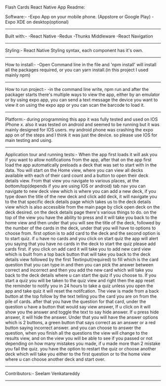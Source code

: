 Flash Cards React Native App Readme:

Software:-
-Expo App on your mobile phone. (Appstore or Google Play)
-Expo XDE on desktop(optional)

---------------------------------------------------------------------

Built with:-
-React Native
-Redux
-Thunks Middleware
-React Navigation

---------------------------------------------------------------------

Styling:-
React Native Styling syntax, each component has it's own.

---------------------------------------------------------------------

How to install:-
-Open Command line in the file and 'npm install' will install all the packages required, or you can yarn install.(in this project I used mainly npm)

---------------------------------------------------------------------

How to run project:- 
-in the command line write, npm run and after the packager starts there's multiple ways to view the app, either by an emulator or by using expo app, you can send a text message the device you want to view it on using the expo app or you can scan the barcode to load it.

---------------------------------------------------------------------

Platform:-
during programming this app it was fully tested and used on IOS iPhone x. also it was tested on android and seemed to be running but it was mainly designed for IOS users. my android phone was crashing the expo app on of the steps and I think it was just the device. so please use IOS for main testing and using.

---------------------------------------------------------------------

Application tour and running tests:-
When the app first loads it will ask you if you want to allow notifications from the app, after that on the app first load the app automatically preloads a deck that was set to start with in the data.
You will start on the Home view, where you can view all decks available with each of their card count and a button to open their deck details view.
From that view you navigate to various places, at the bottom/top(depends if you are using IOS or android) tab nav  you can navigate to new deck view which is where you can add a new deck, if you type down the title of the new deck and click add deck, it will navigate you to the that specific deck details page which takes us to the deck details view which is also accessible from the main page by click open deck on the deck desired. on the deck details page there's various things to do. on the top of the view you have the ability to press and it will take you back to the home view and then under that you will see the title of the deck, followed by the number of the cards in the deck, under that you will have to options to choose from. first option is to add card to the deck and the second option is to start quiz. if u have no cards and you click on start quiz the app will alert you saying that you have no cards in the deck to start the quiz please add cards first. if you click on add card it will take you to add new card view which is built from a top back button that will take you back to the deck details view followed by the first Textinput(required) to fill which is the card question that you can type in and then you can pick the answer between correct and incorrect and then you add the new card which will take you back to the deck details where u can start the quiz if you choose to. If you start a quiz you will be taken to the quiz view and right then the app reset the reminder to notify you in 24 hours to take a quiz unless you open the app and take quiz it will reset the notifcation. The view is made from a back button at the top follow by the text telling you the card you are on from the pile of cards. after that you have the question for that card, under the question u have a button that would say view answer, If u click on it will show you the answer and toggle the text to say hide answer. If u press hide answer, it will hide the answer. Under that you will have the answer options which is 2 buttons, a green button that says correct as an answer or a red button saying incorrect answer. and you can choose to answer the question, when you finish all the questions the view will change to the results view, and on the view you will be able to see if you passed or not depending on how many mistakes you made, if u made more than 2 mistake you fail the quiz. you have the option to restart the quiz or choose another deck which will take you either to the first question or to the home view where u can choose another deck and start over. 

---------------------------------------------------------------------

Contributors:-
Seelam Venkatareddy

---------------------------------------------------------------------





